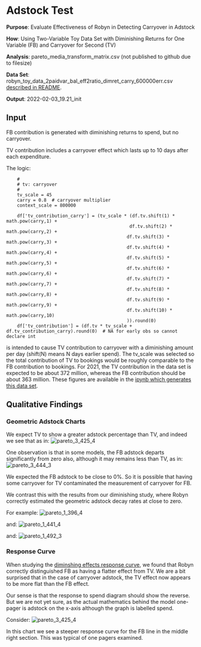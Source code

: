 # Adstock Test

**Purpose**: Evaluate Effectiveness of Robyn in Detecting Carryover in Adstock

**How**: Using Two-Variable Toy Data Set with Diminishing Returns for One Variable (FB) and Carryover for Second (TV)

**Analysis**: pareto_media_transform_matrix.csv (not published to github due to filesize)

**Data Set**: robyn_toy_data_2paidvar_bal_eff2ratio_dimret_carry_600000err.csv [described in README](README.md).

**Output**: 2022-02-03_19.21_init

## Input

FB contribution is generated with diminishing returns to spend, but no carryover.

TV contribution includes a carryover effect which lasts up to 10 days after each expenditure.

The logic:
```angular2html
    #
    # tv: carryover
    #
    tv_scale = 45
    carry = 0.8  # carryover multiplier
    context_scale = 800000
    
    df['tv_contribution_carry'] = (tv_scale * (df.tv.shift(1) * math.pow(carry,1) + 
                                              df.tv.shift(2) * math.pow(carry,2) +
                                             df.tv.shift(3) * math.pow(carry,3) +
                                             df.tv.shift(4) * math.pow(carry,4) +
                                             df.tv.shift(5) * math.pow(carry,5) +
                                             df.tv.shift(6) * math.pow(carry,6) +
                                             df.tv.shift(7) * math.pow(carry,7) +
                                             df.tv.shift(8) * math.pow(carry,8) +
                                             df.tv.shift(9) * math.pow(carry,9) +
                                             df.tv.shift(10) * math.pow(carry,10)
                                             )).round(0)
    df['tv_contribution'] = (df.tv * tv_scale + df.tv_contribution_carry).round(0)  # NA for early obs so cannot declare int
```

is intended to cause TV contribution to carryover with a diminishing amount per day (shift(N) means N days earlier
spend).  The tv_scale was selected so the total contribution of TV to bookings would be roughly comparable to the
FB contribution to bookings. For 2021, the TV contribution in the data set is expected to be about 372 million,
whereas the FB contribution should be about 363 million.  These figures are available in the [ipynb which
generates this data set](MMMToyDataSetTwoPaidVarBalSpendEffect2RatioDimRetCarryover.ipynb).

## Qualitative Findings

### Geometric Adstock Charts

We expect TV to show a greater adstock percentage than TV, and indeed we see that as in:
![pareto_3_425_4](robyn_output/2022-02-03_19.21_init/3_425_4.png)

One observation is that in some models, the FB adstock departs significantly from zero also, although
it may remains less than TV, as in:
![pareto_3_444_3](robyn_output/2022-02-03_19.21_init/3_444_3.png)

We expected the FB adstock to be close to 0%.  So it is possible that having some carryover for TV
contaminated the measurement of carryover for FB.

We contrast this with the results from our diminishing study, where Robyn correctly estimated the 
geometric adstock decay rates at close to zero.

For example:
![pareto_1_396_4](robyn_output/2022-02-01_18.45_init/1_396_4.png)

and:
![pareto_1_441_4](robyn_output/2022-02-01_18.45_init/1_441_4.png)

and:
![pareto_1_492_3](robyn_output/2022-02-01_18.45_init/1_492_3.png)




### Response Curve

When studying the [diminshing effects response curve](response_modeling.md), we found that Robyn correctly 
distinguished FB as having a flatter effect from TV.  We are a bit surprised that in the case of 
carryover adstock, the TV effect now appears to be more flat than the FB effect.

Our sense is that the response to spend diagram should show the reverse. But we are not yet sure,
as the actual mathematics behind the model one-pager is adstock on the x-axis although the graph is labelled
spend.

Consider:
![pareto_3_425_4](robyn_output/2022-02-03_19.21_init/3_425_4.png)

In this chart we see a steeper response curve for the FB line in the middle right section.
This was typical of one pagers examined.
